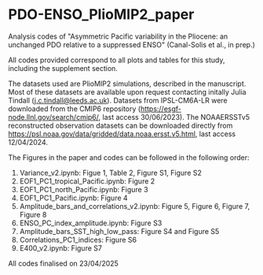 # PDO-ENSO_PlioMIP2_paper
Analysis codes of "Asymmetric Pacific variability in the Pliocene: an unchanged PDO relative to a suppressed ENSO" (Canal-Solis et al., in prep.)

All codes provided correspond to all plots and tables for this study, including the supplement section.

The datasets used are PlioMIP2 simulations, described in the manuscript. Most of these datasets are available upon request contacting initally Julia Tindall (j.c.tindall@leeds.ac.uk). Datasets from IPSL-CM6A-LR were downloaded from the CMIP6 repository (https://esgf-node.llnl.gov/search/cmip6/, last access 30/06/2023). The NOAAERSSTv5 reconstructed observation datasets can be downloaded directly from https://psl.noaa.gov/data/gridded/data.noaa.ersst.v5.html, last access 12/04/2024.

The Figures in the paper and codes can be followed in the following order:

1) Variance_v2.ipynb: Figue 1, Table 2, Figure S1, Figure S2
2) EOF1_PC1_tropical_Pacific.ipynb: Figure 2
3) EOF1_PC1_north_Pacific.ipynb: Figure 3
4) EOF1_PC1_Pacific.ipynb: Figure 4
5) Amplitude_bars_and_correlations_v2.ipynb: Figure 5, Figure 6, Figure 7, Figure 8
6) ENSO_PC_index_amplitude.ipynb: Figure S3
7) Amplitude_bars_SST_high_low_pass: Figure S4 and Figure S5
8) Correlations_PC1_indices: Figure S6
9) E400_v2.ipynb: Figure S7

All codes finalised on 23/04/2025
